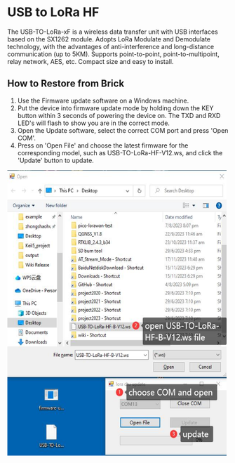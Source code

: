 # USB to LoRa HF

The USB-TO-LoRa-xF is a wireless data transfer unit with USB interfaces based on the SX1262 module. Adopts LoRa Modulate and Demodulate technology, with the advantages of anti-interference and long-distance communication (up to 5KM). Supports point-to-point, point-to-multipoint, relay network, AES, etc. Compact size and easy to install.

## How to Restore from Brick

1. Use the Firmware update software on a Windows machine.
2. Put the device into firmware update mode by holding down the KEY button within 3 seconds of powering the device on. The TXD and RXD LED's will flash to show you are in the correct mode.
3. Open the Update software, select the correct COM port and press 'Open COM'.
4. Press on 'Open File' and choose the latest firmware for the corresponding model, such as USB-TO-LoRa-HF-V12.ws, and click the 'Update' button to update.

<img src="USB-TO-LoRa-xF-Update01.jpg" alt="Update01" width="500" height="650">
